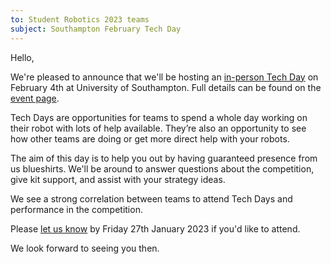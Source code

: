 ```yaml
---
to: Student Robotics 2023 teams
subject: Southampton February Tech Day
---
```


Hello,

We're pleased to announce that we'll be hosting an [in-person Tech Day][event]
on February 4th at University of Southampton. Full details can be found on the [event page][event].

Tech Days are opportunities for teams to spend a whole day working on their
robot with lots of help available. They’re also an opportunity to see how other
teams are doing or get more direct help with your robots.

The aim of this day is to help you out by having guaranteed presence from us
blueshirts. We'll be around to answer questions about the competition, give kit
support, and assist with your strategy ideas.

We see a strong correlation between teams to attend Tech Days and performance in
the competition.

Please [let us know][tech-day-signup] by Friday 27th January 2023 if you'd like to attend.

We look forward to seeing you then.

[event]: https://studentrobotics.org/events/sr2023/horsham-tech-day-february/
[tech-day-signup]: https://forms.gle/xqUxJ6GFqbJfeJdZ9

